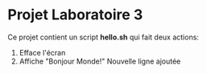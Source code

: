 # Projet Laboratoire 3

Ce projet contient un script **hello.sh** qui fait deux actions:
1. Efface l'écran
2. Affiche "Bonjour Monde!"
Nouvelle ligne ajoutée

